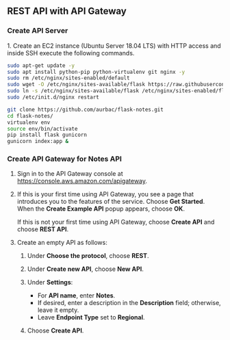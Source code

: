 ## REST API with API Gateway

### Create API Server

1\. Create an EC2 instance (Ubuntu Server 18.04 LTS) with HTTP access and inside SSH execute the following commands.

``` bash
sudo apt-get update -y
sudo apt install python-pip python-virtualenv git nginx -y
sudo rm /etc/nginx/sites-enabled/default
sudo wget -O /etc/nginx/sites-available/flask https://raw.githubusercontent.com/aurbac/flask-notes/master/nginx-flask
sudo ln -s /etc/nginx/sites-available/flask /etc/nginx/sites-enabled/flask
sudo /etc/init.d/nginx restart

git clone https://github.com/aurbac/flask-notes.git
cd flask-notes/
virtualenv env
source env/bin/activate
pip install flask gunicorn
gunicorn index:app &
```

### Create API Gateway for Notes API

1. Sign in to the API Gateway console at [https://console\.aws\.amazon\.com/apigateway](https://console.aws.amazon.com/apigateway)\.

1. If this is your first time using API Gateway, you see a page that introduces you to the features of the service\. Choose **Get Started**\. When the **Create Example API** popup appears, choose **OK**\.

   If this is not your first time using API Gateway, choose **Create API** and choose **REST API**\.

1. Create an empty API as follows:

   1. Under **Choose the protocol**, choose **REST**\.

   1. Under **Create new API**, choose **New API**\.

   1. Under **Settings**:
      + For **API name**, enter **Notes**\.
      + If desired, enter a description in the **Description** field; otherwise, leave it empty\.
      + Leave **Endpoint Type** set to **Regional**\.

   1. Choose **Create API**\.